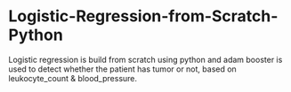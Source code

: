 # Logistic-Regression-from-Scratch-Python
Logistic regression is build from scratch using python and adam booster is used to detect whether the patient has tumor or not, based on leukocyte_count  &amp; blood_pressure.
